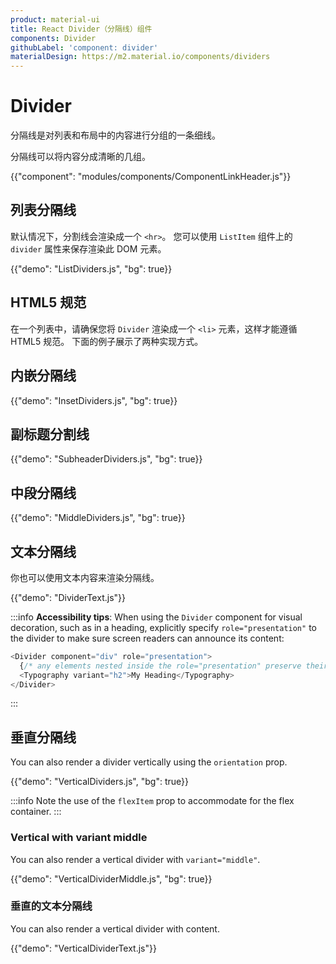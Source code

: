```yaml
---
product: material-ui
title: React Divider（分隔线）组件
components: Divider
githubLabel: 'component: divider'
materialDesign: https://m2.material.io/components/dividers
---
```


# Divider

<p class="description">分隔线是对列表和布局中的内容进行分组的一条细线。</p>

分隔线可以将内容分成清晰的几组。

{{"component": "modules/components/ComponentLinkHeader.js"}}

## 列表分隔线

默认情况下，分割线会渲染成一个 `<hr>`。 您可以使用 `ListItem` 组件上的 `divider` 属性来保存渲染此 DOM 元素。

{{"demo": "ListDividers.js", "bg": true}}

## HTML5 规范

在一个列表中，请确保您将 `Divider` 渲染成一个 `<li>` 元素，这样才能遵循 HTML5 规范。 下面的例子展示了两种实现方式。

## 内嵌分隔线

{{"demo": "InsetDividers.js", "bg": true}}

## 副标题分割线

{{"demo": "SubheaderDividers.js", "bg": true}}

## 中段分隔线

{{"demo": "MiddleDividers.js", "bg": true}}

## 文本分隔线

你也可以使用文本内容来渲染分隔线。

{{"demo": "DividerText.js"}}

:::info
**Accessibility tips**: When using the `Divider` component for visual decoration, such as in a heading, explicitly specify `role="presentation"` to the divider to make sure screen readers can announce its content:

```js
<Divider component="div" role="presentation">
  {/* any elements nested inside the role="presentation" preserve their semantics. */}
  <Typography variant="h2">My Heading</Typography>
</Divider>
```

:::

## 垂直分隔线

You can also render a divider vertically using the `orientation` prop.

{{"demo": "VerticalDividers.js", "bg": true}}

:::info
Note the use of the `flexItem` prop to accommodate for the flex container.
:::

### Vertical with variant middle

You can also render a vertical divider with `variant="middle"`.

{{"demo": "VerticalDividerMiddle.js", "bg": true}}

### 垂直的文本分隔线

You can also render a vertical divider with content.

{{"demo": "VerticalDividerText.js"}}

